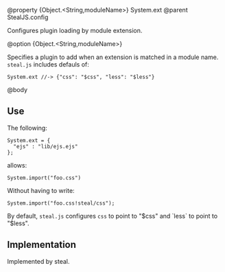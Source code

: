 @property {Object.<String,moduleName>} System.ext
@parent StealJS.config

Configures plugin loading by module extension.

@option {Object.<String,moduleName>}

Specifies a plugin to add when an extension is matched in a module name. `steal.js` includes
defauls of:

    System.ext //-> {"css": "$css", "less": "$less"}

@body

## Use

The following:

    System.ext = {
      "ejs" : "lib/ejs.ejs"
    };

allows:

    System.import("foo.css")

Without having to write:

    System.import("foo.css!steal/css");

By default, `steal.js` configures `css` to point to "$css" and `less` to point to "$less".

## Implementation

Implemented by steal.